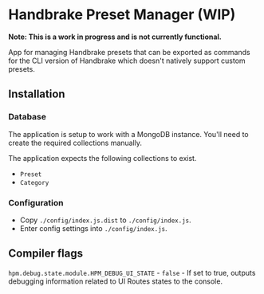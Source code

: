 # Handbrake Preset Manager (WIP)

**Note: This is a work in progress and is not currently functional.**

App for managing Handbrake presets that can be exported as commands
for the CLI version of Handbrake which doesn't natively support
custom presets.

## Installation

### Database

The application is setup to work with a MongoDB instance. You'll need to create
the required collections manually.

The application expects the following collections to exist.

* `Preset`
* `Category`

### Configuration

* Copy `./config/index.js.dist` to `./config/index.js`.
* Enter config settings into `./config/index.js`.

## Compiler flags

`hpm.debug.state.module.HPM_DEBUG_UI_STATE` - `false` - If set to true, outputs
debugging information related to UI Routes states to the console.
